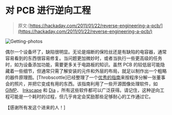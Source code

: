 # 对 PCB 进行逆向工程

> 原文:[https://hackaday.com/2011/01/22/reverse-engineering-a-pcb/](https://hackaday.com/2011/01/22/reverse-engineering-a-pcb/)

![](../Images/55aa36b80a13bfcd1f9703b8b80292ff.png "Getting-photos")

偶尔一个设备坏了，缺陷很明显。无论是熔断的保险丝还是有缺陷的电容器，通常容易看到的东西很容易修复。当问题更加微妙时，或者当执行一些更高级的任务时，如为设备添加功能，需要更多关于电路板的知识。虽然 PCB 的较低层可能隐藏着一些细节，但通常只需了解安装的元件和外层的布局，就足以制作出一个粗略的器件原理图。[Throbscottle]已经整理了一个[优秀的指南](http://www.instructables.com/id/How-to-reverse-engineer-a-schematic-from-a-circuit/)来按程序分解一张董事会的照片，并把它变成有用的东西。该指南利用了一些开源图像处理软件，如[GIMP](http://www.gimp.org/)、 [Inkscape](http://inkscape.org/) 和 [Dia](http://live.gnome.org/Dia) ，所有这些软件都可以广泛获得。请记住，这种逆向工程可能是一个耗时的过程，但几乎肯定会奖励那些足够耐心的工作通过它。

【感谢所有发这个进来的人！]